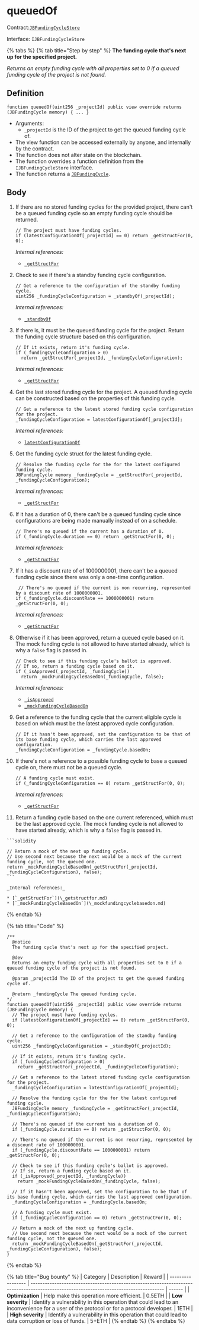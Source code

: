 # queuedOf

Contract:[`JBFundingCycleStore`](../)​‌

Interface: `IJBFundingCycleStore`

{% tabs %}
{% tab title="Step by step" %}
**The funding cycle that's next up for the specified project.**

_Returns an empty funding cycle with all properties set to 0 if a queued funding cycle of the project is not found._

## Definition

```solidity
function queuedOf(uint256 _projectId) public view override returns (JBFundingCycle memory) { ... }
```

* Arguments:
  * `_projectId` is the ID of the project to get the queued funding cycle of.
* The view function can be accessed externally by anyone, and internally by the contract.
* The function does not alter state on the blockchain.
* The function overrides a function definition from the `IJBFundingCycleStore` interface.
* The function returns a [`JBFundingCycle`](../../../data-structures/jbfundingcycle.md).

## Body

1.  If there are no stored funding cycles for the provided project, there can't be a queued funding cycle so an empty funding cycle should be returned.

    ```solidity
    // The project must have funding cycles.
    if (latestConfigurationOf[_projectId] == 0) return _getStructFor(0, 0);
    ```

    _Internal references:_

    * [`_getStructFor`](\_getstructfor.md)
2.  Check to see if there's a standby funding cycle configuration.

    ```solidity
    // Get a reference to the configuration of the standby funding cycle.
    uint256 _fundingCycleConfiguration = _standbyOf(_projectId);
    ```

    _Internal references:_

    * [`_standbyOf`](\_getstructfor.md)
3.  If there is, it must be the queued funding cycle for the project. Return the funding cycle structure based on this configuration.

    ```solidity
    // If it exists, return it's funding cycle.
    if (_fundingCycleConfiguration > 0)
      return _getStructFor(_projectId, _fundingCycleConfiguration);
    ```

    _Internal references:_

    * [`_getStructFor`](\_getstructfor.md)
4.  Get the last stored funding cycle for the project. A queued funding cycle can be constructed based on the properties of this funding cycle.

    ```solidity
    // Get a reference to the latest stored funding cycle configuration for the project.
    _fundingCycleConfiguration = latestConfigurationOf[_projectId];
    ```

    _Internal references:_

    * [`latestConfigurationOf`](../properties/latestconfigurationof.md)
5.  Get the funding cycle struct for the latest funding cycle.

    ```solidity
    // Resolve the funding cycle for the for the latest configured funding cycle.
    JBFundingCycle memory _fundingCycle = _getStructFor(_projectId, _fundingCycleConfiguration);
    ```

    _Internal references:_

    * [`_getStructFor`](\_getstructfor.md)
6.  If it has a duration of 0, there can't be a queued funding cycle since configurations are being made manually instead of on a schedule.

    ```solidity
    // There's no queued if the current has a duration of 0.
    if (_fundingCycle.duration == 0) return _getStructFor(0, 0);
    ```

    _Internal references:_

    * [`_getStructFor`](\_getstructfor.md)
7.  If it has a discount rate of of 1000000001, there can't be a queued funding cycle since there was only a one-time configuration.

    ```solidity
     // There's no queued if the current is non recurring, represented by a discount rate of 1000000001.
    if (_fundingCycle.discountRate == 1000000001) return _getStructFor(0, 0);
    ```

    _Internal references:_

    * [`_getStructFor`](\_getstructfor.md)
8.  Otherwise if it has been approved, return a queued cycle based on it. The mock funding cycle is not allowed to have started already, which is why a `false` flag is passed in.

    ```solidity
    // Check to see if this funding cycle's ballot is approved.
    // If so, return a funding cycle based on it.
    if (_isApproved(_projectId, _fundingCycle))
      return _mockFundingCycleBasedOn(_fundingCycle, false);
    ```

    _Internal references:_

    * [`_isApproved`](\_getstructfor.md)
    * [`_mockFundingCycleBasedOn`](\_mockfundingcyclebasedon.md)
9.  Get a reference to the funding cycle that the current eligible cycle is based on which must be the latest approved cycle configuration.

    ```solidity
    // If it hasn't been approved, set the configuration to be that of its base funding cycle, which carries the last approved configuration.
    _fundingCycleConfiguration = _fundingCycle.basedOn;
    ```
10. If there's not a reference to a possible funding cycle to base a queued cycle on, there must not be a queued cycle.

    ```solidity
    // A funding cycle must exist.
    if (_fundingCycleConfiguration == 0) return _getStructFor(0, 0);
    ```

    _Internal references:_

    * [`_getStructFor`](\_getstructfor.md)
11. Return a funding cycle based on the one current referenced, which must be the last approved cycle. The mock funding cycle is not allowed to have started already, which is why a `false` flag is passed in.

````
```solidity
````

````
// Return a mock of the next up funding cycle.
// Use second next because the next would be a mock of the current funding cycle, not the queued one.
return _mockFundingCycleBasedOn(_getStructFor(_projectId, _fundingCycleConfiguration), false);
```

_Internal references:_

* [`_getStructFor`](\_getstructfor.md)
* [`_mockFundingCycleBasedOn`](\_mockfundingcyclebasedon.md)
````
{% endtab %}

{% tab title="Code" %}
```solidity
/**
  @notice 
  The funding cycle that's next up for the specified project.

  @dev
  Returns an empty funding cycle with all properties set to 0 if a queued funding cycle of the project is not found.

  @param _projectId The ID of the project to get the queued funding cycle of.

  @return _fundingCycle The queued funding cycle.
*/
function queuedOf(uint256 _projectId) public view override returns (JBFundingCycle memory) {
  // The project must have funding cycles.
  if (latestConfigurationOf[_projectId] == 0) return _getStructFor(0, 0);

  // Get a reference to the configuration of the standby funding cycle.
  uint256 _fundingCycleConfiguration = _standbyOf(_projectId);

  // If it exists, return it's funding cycle.
  if (_fundingCycleConfiguration > 0)
    return _getStructFor(_projectId, _fundingCycleConfiguration);

  // Get a reference to the latest stored funding cycle configuration for the project.
  _fundingCycleConfiguration = latestConfigurationOf[_projectId];

  // Resolve the funding cycle for the for the latest configured funding cycle.
  JBFundingCycle memory _fundingCycle = _getStructFor(_projectId, _fundingCycleConfiguration);

  // There's no queued if the current has a duration of 0.
  if (_fundingCycle.duration == 0) return _getStructFor(0, 0);

  // There's no queued if the current is non recurring, represented by a discount rate of 1000000001.
  if (_fundingCycle.discountRate == 1000000001) return _getStructFor(0, 0);

  // Check to see if this funding cycle's ballot is approved.
  // If so, return a funding cycle based on it.
  if (_isApproved(_projectId, _fundingCycle))
    return _mockFundingCycleBasedOn(_fundingCycle, false);

  // If it hasn't been approved, set the configuration to be that of its base funding cycle, which carries the last approved configuration.
  _fundingCycleConfiguration = _fundingCycle.basedOn;

  // A funding cycle must exist.
  if (_fundingCycleConfiguration == 0) return _getStructFor(0, 0);

  // Return a mock of the next up funding cycle.
  // Use second next because the next would be a mock of the current funding cycle, not the queued one.
  return _mockFundingCycleBasedOn(_getStructFor(_projectId, _fundingCycleConfiguration), false);
}
```
{% endtab %}

{% tab title="Bug bounty" %}
| Category          | Description                                                                                                                            | Reward |
| ----------------- | -------------------------------------------------------------------------------------------------------------------------------------- | ------ |
| **Optimization**  | Help make this operation more efficient.                                                                                               | 0.5ETH |
| **Low severity**  | Identify a vulnerability in this operation that could lead to an inconvenience for a user of the protocol or for a protocol developer. | 1ETH   |
| **High severity** | Identify a vulnerability in this operation that could lead to data corruption or loss of funds.                                        | 5+ETH  |
{% endtab %}
{% endtabs %}
